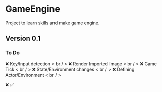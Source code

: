 # GameEngine 
Project to learn skills and make game engine.


## Version 0.1
### To Do
:x: Key/Input detection						< br / >
:x: Render Imported Image					< br / >
:x: Game Tick								< br / >
:x: State/Environment changes				< br / >
:x: Defining Actor/Environment				< br / >

:x: :white_check_mark: